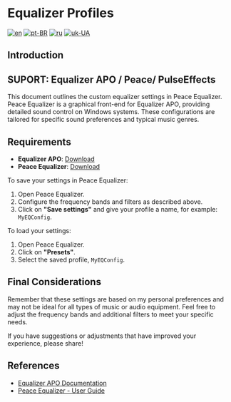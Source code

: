 # Equalizer Profiles

[![en](https://img.shields.io/badge/lang-en-red.svg)](README.md)
[![pt-BR](https://img.shields.io/badge/lang-pt--BR-green.svg)](README.pt-BR.md)
[![ru](https://img.shields.io/badge/lang-ru-yellow.svg)](README.ru.md)
[![uk-UA](https://img.shields.io/badge/lang-uk--UA-blue)](README.uk-UA.md)

## Introduction

## SUPORT: Equalizer APO / Peace/ PulseEffects

This document outlines the custom equalizer settings in Peace Equalizer. Peace Equalizer is a graphical front-end for Equalizer APO, providing detailed sound control on Windows systems. These configurations are tailored for specific sound preferences and typical music genres.

## Requirements

- **Equalizer APO**: [Download](https://sourceforge.net/projects/equalizerapo/)
- **Peace Equalizer**: [Download](https://sourceforge.net/projects/peace-equalizer-apo-extension/)

To save your settings in Peace Equalizer:

1. Open Peace Equalizer.
2. Configure the frequency bands and filters as described above.
3. Click on **"Save settings"** and give your profile a name, for example: `MyEQConfig`.

To load your settings:

1. Open Peace Equalizer.
2. Click on **"Presets"**.
3. Select the saved profile, `MyEQConfig`.

## Final Considerations

Remember that these settings are based on my personal preferences and may not be ideal for all types of music or audio equipment. Feel free to adjust the frequency bands and additional filters to meet your specific needs.

If you have suggestions or adjustments that have improved your experience, please share!

## References

- [Equalizer APO Documentation](https://sourceforge.net/p/equalizerapo/wiki/Documentation/)
- [Peace Equalizer - User Guide](https://sourceforge.net/p/peace-equalizer-apo-extension/wiki/Documentation/)

